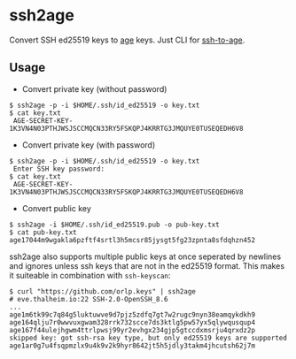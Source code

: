 # ssh2age

Convert SSH ed25519 keys to [age](https://github.com/FiloSottile/age) keys. Just CLI for [ssh-to-age](https://github.com/Mic92/ssh-to-age).

## Usage

- Convert private key (without password)

```console
$ ssh2age -p -i $HOME/.ssh/id_ed25519 -o key.txt
$ cat key.txt
 AGE-SECRET-KEY-1K3VN4N03PTHJWSJSCCMQCN33RY5FSKQPJ4KRRTG3JMQUYE0TUSEQEDH6V8
```

- Convert private key (with password)

```console
$ ssh2age -p -i $HOME/.ssh/id_ed25519 -o key.txt
 Enter SSH key password:
$ cat key.txt
 AGE-SECRET-KEY-1K3VN4N03PTHJWSJSCCMQCN33RY5FSKQPJ4KRRTG3JMQUYE0TUSEQEDH6V8
```

- Convert public key

```console
$ ssh2age -i $HOME/.ssh/id_ed25519.pub -o pub-key.txt
$ cat pub-key.txt
age17044m9wgakla6pzftf4srtl3h5mcsr85jysgt5fg23zpnta8sfdqhzn452
```

ssh2age also supports multiple public keys at once seperated by newlines and ignores unless ssh keys that are not in the ed25519 format. This makes it suiteable in combination with `ssh-keyscan`:

```console
$ curl "https://github.com/orlp.keys" | ssh2age
# eve.thalheim.io:22 SSH-2.0-OpenSSH_8.6
...
age1m6tk99c7q84g5luktuwve9d7pjz5zdfq7gt7w2rugc9nyn38eamqykdkh9
age164qlju7r0wwvuxgwam328rrk732scce7ds3ktlg5pw57yx5qlywqusqup4
age167f44ulejhgwm4ttrlpwsj99yr2evhgx234gjp5gtccdxmsrju4qrxdz2p
skipped key: got ssh-rsa key type, but only ed25519 keys are supported
age1ar0g7u4fsqpmzlx9u4k9v2k9hyr8642jt5h5jdly3takm4jhcutsh62j7m
```